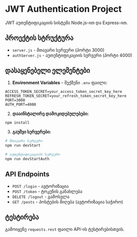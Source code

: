 # JWT Authentication Project

JWT აუთენტიფიკაციის სისტემა Node.js-ით და Express-ით.

## პროექტის სტრუქტურა

- `server.js` - მთავარი სერვერი (პორტი 3000)
- `authServer.js` - აუთენტიფიკაციის სერვერი (პორტი 4000)

## დასაყენებელი ელემენტები

1. **Environment Variables** - შექმენი `.env` ფაილი:

```
ACCESS_TOKEN_SECRET=your_access_token_secret_key_here
REFRESH_TOKEN_SECRET=your_refresh_token_secret_key_here
PORT=3000
AUTH_PORT=4000
```

2. **დააინსტალირე დამოკიდებულებები:**

```bash
npm install
```

3. **გაუშვი სერვერები:**

```bash
# მთავარი სერვერი
npm run devStart

# აუთენტიფიკაციის სერვერი
npm run devStartAuth
```

## API Endpoints

- `POST /login` - ავტორიზაცია
- `POST /token` - ტოკენის განახლება
- `DELETE /logout` - გამოსვლა
- `GET /posts` - პოსტების მიღება (ავტორიზაცია საჭირო)

## ტესტირება

გამოიყენე `requests.rest` ფაილი API-ის ტესტირებისთვის.
